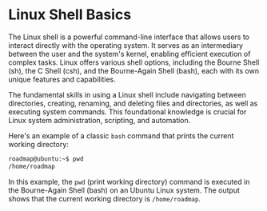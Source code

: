 # Linux Shell Basics

The Linux shell is a powerful command-line interface that allows users to interact directly with the operating system. It serves as an intermediary between the user and the system's kernel, enabling efficient execution of complex tasks. Linux offers various shell options, including the Bourne Shell (sh), the C Shell (csh), and the Bourne-Again Shell (bash), each with its own unique features and capabilities.

The fundamental skills in using a Linux shell include navigating between directories, creating, renaming, and deleting files and directories, as well as executing system commands. This foundational knowledge is crucial for Linux system administration, scripting, and automation.

Here's an example of a classic `bash` command that prints the current working directory:

```bash
roadmap@ubuntu:~$ pwd
/home/roadmap
```

In this example, the `pwd` (print working directory) command is executed in the Bourne-Again Shell (bash) on an Ubuntu Linux system. The output shows that the current working directory is `/home/roadmap`.
